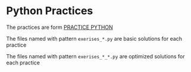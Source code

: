 Python Practices
================

The practices are form [PRACTICE PYTHON](http://www.practicepython.org)

The files named with pattern `exerises_*.py` are basic solutions for each practice

The files named with pattern `exerises_*_*.py` are optimized solutions for each practice